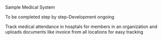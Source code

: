 
<p>Sample Medical System</p>
<p>To be completed step by step-Development ongoing</p>
<p>Track medical attendance in hosptals for members in an organization and uploads documents like invoice from all locations for easy tracking </p>